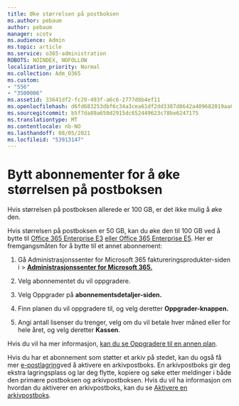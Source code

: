 ```yaml
---
title: Øke størrelsen på postboksen
ms.author: pebaum
author: pebaum
manager: scotv
ms.audience: Admin
ms.topic: article
ms.service: o365-administration
ROBOTS: NOINDEX, NOFOLLOW
localization_priority: Normal
ms.collection: Adm_O365
ms.custom:
- "556"
- "3500006"
ms.assetid: 33641df2-fc29-493f-a6c6-2777d8b4ef11
ms.openlocfilehash: d6fd683253dbf6c34a3cea61df2dd3387d8642a409682019aa62ef3b619e84aa
ms.sourcegitcommit: b5f7da89a650d2915dc652449623c78be6247175
ms.translationtype: MT
ms.contentlocale: nb-NO
ms.lasthandoff: 08/05/2021
ms.locfileid: "53913147"
---
```

# <a name="switch-subscriptions-to-increase-mailbox-size"></a>Bytt abonnementer for å øke størrelsen på postboksen

Hvis størrelsen på postboksen allerede er 100 GB, er det ikke mulig å øke den.
  
Hvis størrelsen på postboksen er 50 GB, kan du øke den til 100 GB ved å bytte til [Office 365 Enterprise E3](https://products.office.com/business/office-365-enterprise-e3-business-software) [eller Office 365 Enterprise E5](https://products.office.com/business/office-365-enterprise-e5-business-software). Her er fremgangsmåten for å bytte til et annet abonnement:
  
1. Gå Administrasjonssenter for Microsoft 365  faktureringsprodukter-siden i \> **[Administrasjonssenter for Microsoft 365.](https://go.microsoft.com/fwlink/p/?linkid=842054)**

2. Velg abonnementet du vil oppgradere.

3. Velg Oppgrader på **abonnementsdetaljer-siden.**

4. Finn planen du vil oppgradere til, og velg deretter **Oppgrader-knappen.**

5. Angi antall lisenser du trenger, velg om du vil betale hver måned eller for hele året, og velg deretter **Kassen**.

Hvis du vil ha mer informasjon, [kan du se Oppgradere til en annen plan](https://docs.microsoft.com/microsoft-365/commerce/subscriptions/upgrade-to-different-plan).

Hvis du har et abonnement som støtter et arkiv på stedet, kan du også få mer [e-postlagring](https://docs.microsoft.com/office365/servicedescriptions/exchange-online-archiving-service-description/exchange-online-archiving-service-description)ved å aktivere en arkivpostboks. En arkivpostboks gir deg ekstra lagringsplass og lar deg flytte, kopiere og søke etter meldinger i både den primære postboksen og arkivpostboksen. Hvis du vil ha informasjon om hvordan du aktiverer en arkivpostboks, kan du se [Aktivere en arkivpostboks](https://docs.microsoft.com/microsoft-365/compliance/enable-archive-mailboxes).